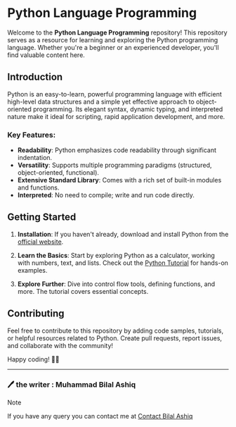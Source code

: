 # Python Language Programming

Welcome to the **Python Language Programming** repository! This repository serves as a resource for learning and exploring the Python programming language. Whether you're a beginner or an experienced developer, you'll find valuable content here.

## Introduction

Python is an easy-to-learn, powerful programming language with efficient high-level data structures and a simple yet effective approach to object-oriented programming. Its elegant syntax, dynamic typing, and interpreted nature make it ideal for scripting, rapid application development, and more.

### Key Features:

- **Readability**: Python emphasizes code readability through significant indentation.
- **Versatility**: Supports multiple programming paradigms (structured, object-oriented, functional).
- **Extensive Standard Library**: Comes with a rich set of built-in modules and functions.
- **Interpreted**: No need to compile; write and run code directly.

## Getting Started

1. **Installation**: If you haven't already, download and install Python from the [official website](https://www.python.org/).

2. **Learn the Basics**: Start by exploring Python as a calculator, working with numbers, text, and lists. Check out the [Python Tutorial](https://docs.python.org/3/tutorial/index.html) for hands-on examples.

3. **Explore Further**: Dive into control flow tools, defining functions, and more. The tutorial covers essential concepts.

## Contributing

Feel free to contribute to this repository by adding code samples, tutorials, or helpful resources related to Python. Create pull requests, report issues, and collaborate with the community!


Happy coding! 🐍🚀
***

### 🖊 the writer : Muhammad Bilal Ashiq
> [!NOTE]
> If you have any query you can contact me at [Contact Bilal Ashiq](https://www.linkedin.com/in/bilal-ashiq/)

